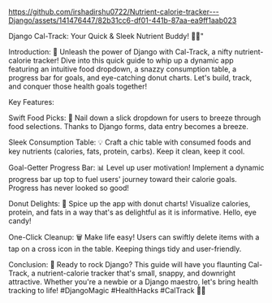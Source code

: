 

https://github.com/irshadirshu0722/Nutrient-calorie-tracker---Django/assets/141476447/82b31cc6-df01-441b-87aa-ea9ff1aab023




Django Cal-Track: Your Quick & Sleek Nutrient Buddy! 🥗💪"

Introduction:
🚀 Unleash the power of Django with Cal-Track, a nifty nutrient-calorie tracker! Dive into this quick guide to whip up a dynamic app featuring an intuitive food dropdown, a snazzy consumption table, a progress bar for goals, and eye-catching donut charts. Let's build, track, and conquer those health goals together!

Key Features:

Swift Food Picks:
🍏 Nail down a slick dropdown for users to breeze through food selections. Thanks to Django forms, data entry becomes a breeze.

Sleek Consumption Table:
💡 Craft a chic table with consumed foods and key nutrients (calories, fats, protein, carbs). Keep it clean, keep it cool.

Goal-Getter Progress Bar:
📊 Level up user motivation! Implement a dynamic progress bar up top to fuel users' journey toward their calorie goals. Progress has never looked so good!

Donut Delights:
🍩 Spice up the app with donut charts! Visualize calories, protein, and fats in a way that's as delightful as it is informative. Hello, eye candy!

One-Click Cleanup:
🗑️ Make life easy! Users can swiftly delete items with a tap on a cross icon in the table. Keeping things tidy and user-friendly.

Conclusion:
🌟 Ready to rock Django? This guide will have you flaunting Cal-Track, a nutrient-calorie tracker that's small, snappy, and downright attractive. Whether you're a newbie or a Django maestro, let's bring health tracking to life! #DjangoMagic #HealthHacks #CalTrack 🌱🚀

